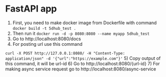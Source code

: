 # FastAPI app
1) First, you need to make docker image from Dockerfile with command
```docker build -t 5dhub_test .```
2) Then run it
```docker run -d -p 8080:8080 --name myapp 5dhub_test```
3) Go to http://localhost:8080/docs
4) For posting url use this command

```curl -X POST http://127.0.0.1:8080/ -H "Content-Type: application/json" -d '{"url":"https://example.com"}'```
5) Copy output of this command, it will be url-id
6) Go to http://localhost:8080/{url-id}
7) For making async service request go to http://localhost:8080/async-service